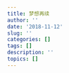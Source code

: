 ```yaml
---
title: 梦想再续
author: ''
date: '2018-11-12'
slug: ''
categories: []
tags: []
description: ''
topics: []
---
```



